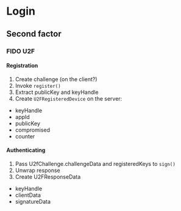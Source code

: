 # Login

## Second factor

### FIDO U2F

#### Registration

1. Create challenge (on the client?)
2. Invoke `register()`
3. Extract publicKey and keyHandle
4. Create `U2FRegisteredDevice` on the server:
  * keyHandle
  * appId
  * publicKey
  * compromised
  * counter

#### Authenticating

1. Pass U2fChallenge.challengeData and registeredKeys to `sign()`
2. Unwrap response
3. Create U2FResponseData
  * keyHandle
  * clientData
  * signatureData